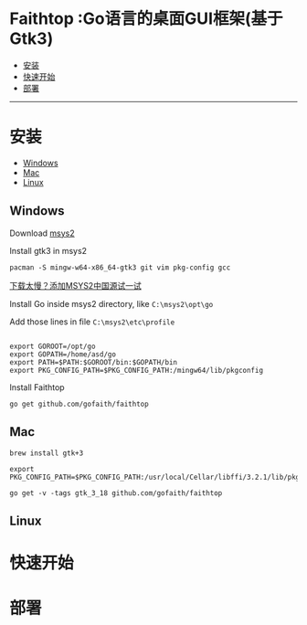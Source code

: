 # Faithtop :Go语言的桌面GUI框架(基于Gtk3)

- [安装](#安装)
- [快速开始](#快速开始)
- [部署](#部署)

---

# 安装

- [Windows](#windows)
- [Mac](#mac)
- [Linux](#linux)

## Windows

Download [msys2](https://www.msys2.org/)

Install gtk3 in msys2
```shell
pacman -S mingw-w64-x86_64-gtk3 git vim pkg-config gcc
```
[下载太慢？添加MSYS2中国源试一试](https://github.com/gofaith/faithtop.gtk3/wiki/MSYS2%E6%BA%90%E9%85%8D%E7%BD%AE)

Install Go inside msys2 directory, like `C:\msys2\opt\go`

Add those lines in file `C:\msys2\etc\profile`

```shell

export GOROOT=/opt/go
export GOPATH=/home/asd/go
export PATH=$PATH:$GOROOT/bin:$GOPATH/bin
export PKG_CONFIG_PATH=$PKG_CONFIG_PATH:/mingw64/lib/pkgconfig
```

Install Faithtop
```shell
go get github.com/gofaith/faithtop
```

## Mac

```shell
brew install gtk+3
```

```shell
export PKG_CONFIG_PATH=$PKG_CONFIG_PATH:/usr/local/Cellar/libffi/3.2.1/lib/pkgconfig
```

```shell
go get -v -tags gtk_3_18 github.com/gofaith/faithtop
```

## Linux

# 快速开始


# 部署
